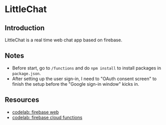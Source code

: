 # LittleChat

## Introduction

LittleChat is a real time web chat app based on firebase.

## Notes

* Before start, go to `/functions` and do `npm install` to install packages in `package.json`.
* After setting up the user sign-in, I need to "OAuth consent screen" to finish the setup before the "Google sign-in window" kicks in.

## Resources

* [codelab: firebase web](https://codelabs.developers.google.com/codelabs/firebase-web/)
* [codelab: firebase cloud functions](https://codelabs.developers.google.com/codelabs/firebase-cloud-functions/)
